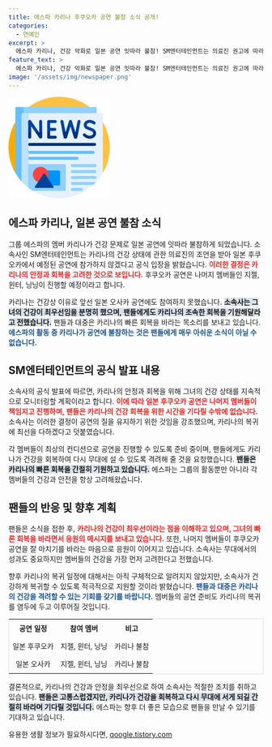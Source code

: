 ```yaml
---
title: 에스파 카리나 후쿠오카 공연 불참 소식 공개!
categories:
  - 연예인
excerpt: >
  에스파 카리나, 건강 악화로 일본 공연 잇따라 불참! SM엔터테인먼트는 의료진 권고에 따라 후쿠오카 공연에서 그녀의 상태가 우선시되었다고 밝혔습니다. 팬들은 그녀의 회복을 기원하고 있습니다.
feature_text: >
  에스파 카리나, 건강 악화로 일본 공연 잇따라 불참! SM엔터테인먼트는 의료진 권고에 따라 후쿠오카 공연에서 그녀의 상태가 우선시되었다고 밝혔습니다. 팬들은 그녀의 회복을 기원하고 있습니다.
image: '/assets/img/newspaper.png'
---
```


<p><img src="/assets/img/newspaper.png" alt="kimp 속보" /></p>

<h2 data-ke-size="size26">에스파 카리나, 일본 공연 불참 소식</h2>

<p data-ke-size="size16">그룹 에스파의 멤버 카리나가 건강 문제로 일본 공연에 잇따라 불참하게 되었습니다. 소속사인 SM엔터테인먼트는 카리나의 건강 상태에 관한 의료진의 조언을 받아 일본 후쿠오카에서 예정된 공연에 참가하지 않겠다고 공식 입장을 밝혔습니다. <b><span style="color: #ee2323;">이러한 결정은 카리나의 안정과 회복을 고려한 것으로 보입니다.</span></b> 후쿠오카 공연은 나머지 멤버들인 지젤, 윈터, 닝닝이 진행할 예정이라고 합니다.</p>

<p data-ke-size="size16">카리나는 건강상 이유로 앞선 일본 오사카 공연에도 참여하지 못했습니다. <b><span style="background-color: #21538527;">소속사는 그녀의 건강이 최우선임을 분명히 했으며, 팬들에게도 카리나의 조속한 회복을 기원해달라고 전했습니다.</span></b> 팬들과 대중은 카리나의 빠른 회복을 바라는 목소리를 보내고 있습니다. <b><span style="color: #1a5490;">에스파의 활동 중 카리나가 공연에 불참하는 것은 팬들에게 매우 아쉬운 소식이 아닐 수 없습니다.</span></b></p>

<h2 data-ke-size="size26">SM엔터테인먼트의 공식 발표 내용</h2>

<p data-ke-size="size16">소속사의 공식 발표에 따르면, 카리나의 안정과 회복을 위해 그녀의 건강 상태를 지속적으로 모니터링할 계획이라고 합니다. <b><span style="color: #ee2323;">이에 따라 일본 후쿠오카 공연은 나머지 멤버들이 책임지고 진행하며, 팬들은 카리나의 건강 회복을 위한 시간을 기다릴 수밖에 없습니다.</span></b> 소속사는 이러한 결정이 공연의 질을 유지하기 위한 것임을 강조했으며, 카리나의 복귀에 최선을 다하겠다고 덧붙였습니다.</p>

<p data-ke-size="size16">각 멤버들이 최상의 컨디션으로 공연을 진행할 수 있도록 준비 중이며, 팬들에게도 카리나가 건강을 회복하여 다시 무대에 설 수 있도록 격려해 줄 것을 요청했습니다. <b><span style="background-color: #21538527;">팬들은 카리나의 빠른 회복을 간절히 기원하고 있습니다.</span></b> 에스파는 그룹의 활동뿐만 아니라 각 멤버들의 건강과 안전을 항상 고려해왔습니다.</p>

<h2 data-ke-size="size26">팬들의 반응 및 향후 계획</h2>

<p data-ke-size="size16">팬들은 소식을 접한 후, <b><span style="color: #ee2323;">카리나의 건강이 최우선이라는 점을 이해하고 있으며, 그녀의 빠른 회복을 바라면서 응원의 메시지를 보내고 있습니다.</span></b> 또한, 나머지 멤버들이 후쿠오카 공연을 잘 마치기를 바라는 마음으로 응원이 이어지고 있습니다. 소속사는 무대에서의 성과도 중요하지만 멤버들의 건강을 가장 먼저 고려한다고 전했습니다.</p>

<p data-ke-size="size16">향후 카리나의 복귀 일정에 대해서는 아직 구체적으로 알려지지 않았지만, 소속사가 건강하게 복귀할 수 있도록 적극적으로 지원할 것이라 밝혔습니다. <b><span style="color: #1a5490;">팬들과 대중은 카리나의 건강을 격려할 수 있는 기회를 갖기를 바랍니다.</span></b> 멤버들의 공연 준비도 카리나의 복귀를 염두에 두고 이루어질 것입니다.</p>

<table style="width: 100%; border: 1px solid #ddd;">
    <tr>
        <td style="text-align: center; height: 30px;"><b>공연 일정</b></td>
        <td style="text-align: center; height: 30px;"><b>참여 멤버</b></td>
        <td style="text-align: center; height: 30px;"><b>비고</b></td>
    </tr>
    <tr>
        <td style="text-align: center; height: 30px;">일본 후쿠오카</td>
        <td style="text-align: center; height: 30px;">지젤, 윈터, 닝닝</td>
        <td style="text-align: center; height: 30px;">카리나 불참</td>
    </tr>
    <tr>
        <td style="text-align: center; height: 30px;">일본 오사카</td>
        <td style="text-align: center; height: 30px;">지젤, 윈터, 닝닝</td>
        <td style="text-align: center; height: 30px;">카리나 불참</td>
    </tr>
</table>

<p data-ke-size="size16">결론적으로, 카리나의 건강과 안정을 최우선으로 하여 소속사는 적절한 조치를 취하고 있습니다. <b><span style="background-color: #21538527;">팬들은 고통스럽겠지만, 카리나가 건강을 회복하고 다시 무대에 서게 되길 간절히 바라며 기다릴 것입니다.</span></b> 에스파는 향후 더 좋은 모습으로 팬들을 만날 수 있기를 기대하고 있습니다.</p>
유용한 생활 정보가 필요하시다면, <a href="https://qoogle.tistory.com" rel="dofollow">qoogle.tistory.com</a>


